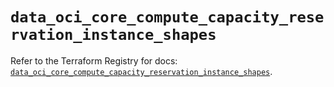# `data_oci_core_compute_capacity_reservation_instance_shapes`

Refer to the Terraform Registry for docs: [`data_oci_core_compute_capacity_reservation_instance_shapes`](https://registry.terraform.io/providers/oracle/oci/6.37.0/docs/data-sources/core_compute_capacity_reservation_instance_shapes).
